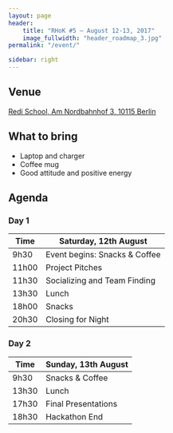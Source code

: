 ```yaml
---
layout: page
header:
    title: "RHoK #5 – August 12-13, 2017"
    image_fullwidth: "header_roadmap_3.jpg"
permalink: "/event/"

sidebar: right
---
```


## Venue

<a href="https://www.google.de/maps/place/ReDI+School/@52.5314465,13.3825645,17z/data=!3m1!4b1!4m5!3m4!1s0x47a8502b3bc5516b:0xbbe88a1f386c538d!8m2!3d52.5314433!4d13.3847532?hl=pt-BR">Redi School, Am Nordbahnhof 3, 10115 Berlin</a>

## What to bring

* Laptop and charger
* Coffee mug
* Good attitude and positive energy


## Agenda

### Day 1

Time  | Saturday, 12th August
------------- | ------------- 
9h30  | Event begins: Snacks & Coffee
11h00  | Project Pitches
11h30  | Socializing and Team Finding
13h30 | Lunch
18h00 | Snacks
20h30 | Closing for Night

### Day 2

Time  | Sunday, 13th August
------------- | ------------- 
9h30  | Snacks & Coffee
13h30  | Lunch
17h30  | Final Presentations
18h30 | Hackathon End
